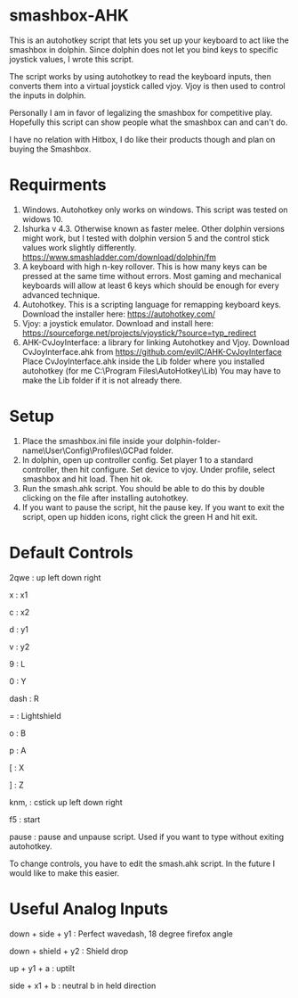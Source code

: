 # smashbox-AHK

This is an autohotkey script that lets you set up your keyboard to act like the smashbox in dolphin. Since dolphin does not let you bind keys to specific joystick values, I wrote this script.

The script works by using autohotkey to read the keyboard inputs, then converts them into a virtual joystick called vjoy. Vjoy is then used to control the inputs in dolphin.

Personally I am in favor of legalizing the smashbox for competitive play. Hopefully this script can show people what the smashbox can and can't do.

I have no relation with Hitbox, I do like their products though and plan on buying the Smashbox. 

# Requirments
1. Windows. Autohotkey only works on windows. This script was tested on widows 10.
2. Ishurka v 4.3. Otherwise known as faster melee. Other dolphin versions might work, but I tested with dolphin version 5 and the control stick values work slightly differently. https://www.smashladder.com/download/dolphin/fm
3. A keyboard with high n-key rollover. This is how many keys can be pressed at the same time without errors. Most gaming and mechanical keyboards will allow at least 6 keys which should be enough for every advanced technique.
4. Autohotkey. This is a scripting language for remapping keyboard keys. Download the installer here: https://autohotkey.com/
5. Vjoy: a joystick emulator. Download and install here: https://sourceforge.net/projects/vjoystick/?source=typ_redirect
6. AHK-CvJoyInterface: a library for linking Autohotkey and Vjoy. Download CvJoyInterface.ahk from https://github.com/evilC/AHK-CvJoyInterface Place CvJoyInterface.ahk inside the Lib folder where you installed autohotkey (for me C:\Program Files\AutoHotkey\Lib) You may have to make the Lib folder if it is not already there. 

# Setup
1. Place the smashbox.ini file inside your dolphin-folder-name\User\Config\Profiles\GCPad folder. 
2. In dolphin, open up controller config. Set player 1 to a standard controller, then hit configure. Set device to vjoy. Under profile, select smashbox and hit load. Then hit ok.
3. Run the smash.ahk script. You should be able to do this by double clicking on the file after installing autohotkey.
4. If you want to pause the script, hit the pause key. If you want to exit the script, open up hidden icons, right click the green H and hit exit.

# Default Controls
2qwe : up left down right

x : x1

c : x2

d : y1

v : y2

9 : L

0 : Y

dash : R

= : Lightshield

o : B

p : A

[ : X

] : Z

knm, : cstick up left down right

f5 : start

pause : pause and unpause script. Used if you want to type without exiting autohotkey.

To change controls, you have to edit the smash.ahk script. In the future I would like to make this easier.

# Useful Analog Inputs

down + side + y1 : Perfect wavedash, 18 degree firefox angle

down + shield + y2 : Shield drop

up + y1 + a : uptilt

side + x1 + b : neutral b in held direction
